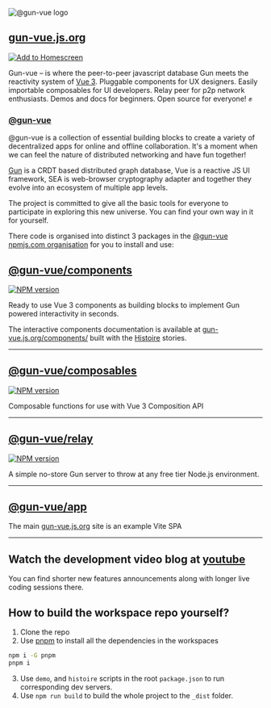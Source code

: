 ![@gun-vue logo](https://raw.githubusercontent.com/davay42/gun-vue/master/app/public/gun-vue-logo.svg)

## [gun-vue.js.org](https://gun-vue.js.org)

[![Add to Homescreen](https://img.shields.io/badge/Skynet-Add%20To%20Homescreen-00c65e?logo=skynet&labelColor=0d0d0d)](https://homescreen.hns.siasky.net/#/skylink/AQC7upIKykiM-nYJA6Ac-Q4PHRtYsHDVS1Ne-M2ELcZU2A)

Gun-vue – is where the peer-to-peer javascript database Gun meets the reactivity system of [Vue 3](https://vuejs.org). Pluggable components for UX designers. Easily importable composables for UI developers. Relay peer for p2p network enthusiasts. Demos and docs for beginners. Open source for everyone! ✊

### [@gun-vue](https://www.npmjs.com/org/gun-vue)

@gun-vue is a collection of essential building blocks to create a variety of decentralized apps for online and offline collaboration. It's a moment when we can feel the nature of distributed networking and have fun together!

[Gun](https://gun.eco) is a CRDT based distributed graph database, Vue is a reactive JS UI framework, SEA is web-browser cryptography adapter and together they evolve into an ecosystem of multiple app levels.

The project is committed to give all the basic tools for everyone to participate in exploring this new universe. You can find your own way in it for yourself.

There code is organised into distinct 3 packages in the [@gun-vue npmjs.com organisation](https://www.npmjs.com/org/gun-vue) for you to install and use:

## [@gun-vue/components](https://github.com/DeFUCC/gun-vue/tree/master/components)

<a href="https://www.npmjs.com/package/@gun-vue/components" target="_blank"><img src="https://img.shields.io/npm/v/@gun-vue/components?color=E23C92&logo=npm&style=for-the-badge" alt="NPM version"></a>

Ready to use Vue 3 components as building blocks to implement Gun powered interactivity in seconds.

The interactive components documentation is available at [gun-vue.js.org/components/](https://gun-vue.js.org/components/) built with the [Histoire](https://histoire.dev) stories.

---

## [@gun-vue/composables](https://github.com/DeFUCC/gun-vue/tree/master/composables)

<a href="https://www.npmjs.com/package/@gun-vue/composables" target="_blank"><img src="https://img.shields.io/npm/v/@gun-vue/composables?color=E23C92&logo=npm&style=for-the-badge" alt="NPM version"></a>

Composable functions for use with Vue 3 Composition API

---

## [@gun-vue/relay](https://github.com/DeFUCC/gun-vue/tree/master/relay)

<a href="https://www.npmjs.com/package/@gun-vue/relay" target="__blank"><img src="https://img.shields.io/npm/v/@gun-vue/relay?color=E23C92&logo=npm&style=for-the-badge" alt="NPM version"></a>

A simple no-store Gun server to throw at any free tier Node.js environment.

---

## [@gun-vue/app](https://github.com/DeFUCC/gun-vue/tree/master/app)

The main [gun-vue.js.org](https://gun-vue.js.org) site is an example Vite SPA


---

## Watch the development video blog at [youtube](https://www.youtube.com/watch?v=gwZUQcCp01U&list=PLncuCCb2zjt6wmlSNLiK1lZl150qX-rAw)

You can find shorter new features announcements along with longer live coding sessions there.

## How to build the workspace repo yourself?

1. Clone the repo
2. Use [pnpm](https://pnpm.io/) to install all the dependencies in the workspaces

```bash
npm i -G pnpm
pnpm i
```

3. Use `demo`, and `histoire` scripts in the root `package.json` to run corresponding dev servers.
4. Use `npm run build` to build the whole project to the `_dist` folder.
